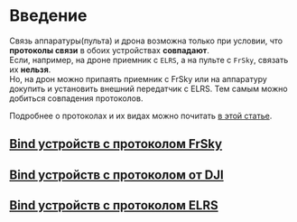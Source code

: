 # Введение

Связь аппаратуры(пульта) и дрона возможна только при условии, что **протоколы связи** в обоих устройствах **совпадают**.  
Если, например, на дроне приемник с `ELRS`, а на пульте с `FrSky`, связать их **нельзя**.  
Но, на дрон можно припаять приемник с FrSky или на аппаратуру докупить и установить внешний передатчик с ELRS. Тем самым можно добиться совпадения протоколов.

Подробнее о протоколах и их видах можно почитать [в этой статье](./../00_Drony(Kvadrokoptery)/25_Связь_с_пультом/05_Протоколы.md).


## [Bind устройств с протоколом FrSky](15_Протокол_FrSky.md)

## [Bind устройств с протоколом от DJI](16_Протокол_DJI.md)

## [Bind устройств с протоколом ELRS](17_Протокол_ELRS.md)
